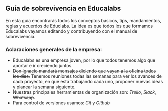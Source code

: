 ## Guía de sobrevivencia en Educalabs
En esta guía encontrarás todos los conceptos básicos, tips, mandamientos, reglas y acuerdos de Educlabs.  La idea es que todos los que formamos Educalabs vayamos editando y contribuyendo con el manual de sobrevivencia.
### Aclaraciones generales de la empresa:
- Educalabs es una empresa joven, por lo que todos tenemos algo que aportar e ir creciendo juntos. 
- ~~Don Ignacio mandará mensajes diciendo que vayan a la oficina todos los días.~~ Tenemos reuniones todas las semanas para ver los avances de cada proyecto, en qué está trabajando cada uno, proponer nuevas ideas y planear la semana siguiente.
- Nuestras principales herramientas de organización son: *Trello*, *Slack*, ~~Whatsapp~~.
- Para control de versiones usamos: *Git* y *Github*